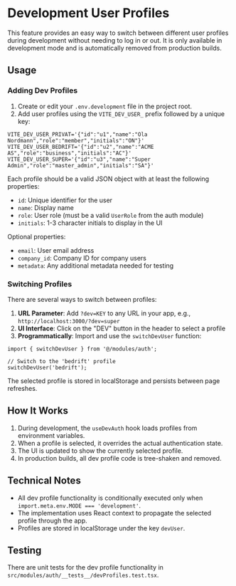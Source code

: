 
# Development User Profiles

This feature provides an easy way to switch between different user profiles during development without needing to log in or out. It is only available in development mode and is automatically removed from production builds.

## Usage

### Adding Dev Profiles

1. Create or edit your `.env.development` file in the project root.
2. Add user profiles using the `VITE_DEV_USER_` prefix followed by a unique key:

```env
VITE_DEV_USER_PRIVAT='{"id":"u1","name":"Ola Nordmann","role":"member","initials":"ON"}'
VITE_DEV_USER_BEDRIFT='{"id":"u2","name":"ACME AS","role":"business","initials":"AC"}'
VITE_DEV_USER_SUPER='{"id":"u3","name":"Super Admin","role":"master_admin","initials":"SA"}'
```

Each profile should be a valid JSON object with at least the following properties:
- `id`: Unique identifier for the user
- `name`: Display name
- `role`: User role (must be a valid `UserRole` from the auth module)
- `initials`: 1-3 character initials to display in the UI

Optional properties:
- `email`: User email address
- `company_id`: Company ID for company users
- `metadata`: Any additional metadata needed for testing

### Switching Profiles

There are several ways to switch between profiles:

1. **URL Parameter**: Add `?dev=KEY` to any URL in your app, e.g., `http://localhost:3000/?dev=super`
2. **UI Interface**: Click on the "DEV" button in the header to select a profile
3. **Programmatically**: Import and use the `switchDevUser` function:

```tsx
import { switchDevUser } from '@/modules/auth';

// Switch to the 'bedrift' profile
switchDevUser('bedrift');
```

The selected profile is stored in localStorage and persists between page refreshes.

## How It Works

1. During development, the `useDevAuth` hook loads profiles from environment variables.
2. When a profile is selected, it overrides the actual authentication state.
3. The UI is updated to show the currently selected profile.
4. In production builds, all dev profile code is tree-shaken and removed.

## Technical Notes

- All dev profile functionality is conditionally executed only when `import.meta.env.MODE === 'development'`.
- The implementation uses React context to propagate the selected profile through the app.
- Profiles are stored in localStorage under the key `devUser`.

## Testing

There are unit tests for the dev profile functionality in `src/modules/auth/__tests__/devProfiles.test.tsx`.
